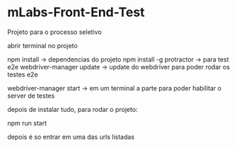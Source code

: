 # mLabs-Front-End-Test
Projeto para o processo seletivo

abrir terminal no projeto

npm install -> dependencias do projeto
npm install -g protractor -> para test e2e
webdriver-manager update -> update do webdriver para poder rodar os testes e2e

webdriver-manager start -> em um terminal a parte para poder habilitar o server de testes

depois de instalar tudo, para rodar o projeto:

npm run start

depois é so entrar em uma das urls listadas
